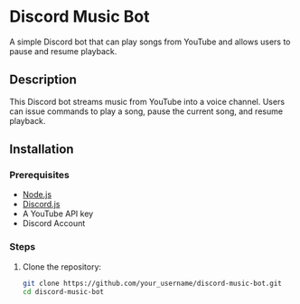 # Discord Music Bot

A simple Discord bot that can play songs from YouTube and allows users to pause and resume playback.

## Description
This Discord bot streams music from YouTube into a voice channel. Users can issue commands to play a song, pause the current song, and resume playback.

## Installation

### Prerequisites
- [Node.js](https://nodejs.org/)
- [Discord.js](https://discord.js.org/#/)
- A YouTube API key
- Discord Account

### Steps

1. Clone the repository:
   ```sh
   git clone https://github.com/your_username/discord-music-bot.git
   cd discord-music-bot
